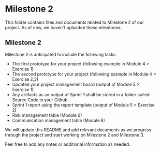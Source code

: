 # Milestone 2

This folder contains files and documents related to Milestone 2 of our project. As of now, we haven't uploaded these milestones.

## Milestone 2

Milestone 2 is anticipated to include the following tasks:

- The first prototype for your project (following example in Module 4 > Exercise 1)
- The second prototype for your project (following example in Module 4 > Exercise 2,3)
- Updated your project management board (output of Module 5 > Exercise 1)
- Any artifacts as an output of Sprint 1 shall be stored in a folder called Source Code in your Github
- Sprint 1 report using the report template (output of Module 5 > Exercise 2)
- Risk management table (Module 6)
- Communication management table (Module 6)

We will update this README and add relevant documents as we progress through the project and start working on Milestone 2 and Milestone 3.

Feel free to add any notes or additional information as needed.
